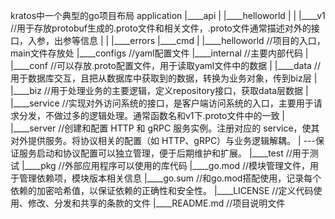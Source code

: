 kratos中一个典型的go项目布局
application
|____api
| |____helloworld
| | |____v1                  //用于存放protobuf生成的.proto文件和相关文件，.proto文件通常描述对外的接口，入参，出参等信息
| | |____errors
|____cmd
| |____helloworld           //项目的入口，main文件存放处
|____configs                //yaml配置文件
|____internal               //主要内部代码
| |____conf                 //可以存放.proto配置文件，用于读取yaml文件中的数据
| |____data                 //用于数据库交互，且把从数据库中获取到的数据，转换为业务对象，传到biz层
| |____biz                  //用于处理业务的主要逻辑，定义repository接口，获取data层数据
| |____service              //实现对外访问系统的接口，是客户端访问系统的入口，主要用于请求分发，不做过多的逻辑处理。通常函数名和v1下.proto文件中的一致
| |____server               //创建和配置 HTTP 和 gRPC 服务实例。注册对应的 service，使其对外提供服务。将协议相关的配置（如 HTTP、gRPC）与业务逻辑解耦。
|                           ---保证服务启动和协议配置可以独立管理，便于后期维护和扩展。
|____test                   //用于测试
|____pkg                    //外部应用程序可以使用的库代码
|____go.mod                 //模块管理文件，用于管理依赖项，模块版本相关信息
|____go.sum                 //和go.mod搭配使用，记录每个依赖的加密哈希值，以保证依赖的正确性和安全性。
|____LICENSE                //定义代码使用、修改、分发和共享的条款的文件
|____README.md              //项目说明文件